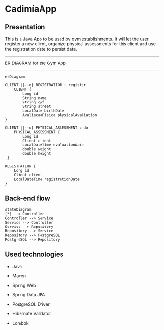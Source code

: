 # CadimíaApp

## Presentation

This is a Java App to be used by gym establishments. It will let the user register a new client, organize physical assessments for this client and use the registration date to persist data.



---

ER DIAGRAM for the Gym App

---

```mermaid
erDiagram

CLIENT ||--o{ REGISTRATION : register
    CLIENT { 
        Long id
        String name
        String cpf
        String street
        LocalDate birthDate
        AvaliacaoFisica physicalAvaliation
}

CLIENT ||--o{ PHYSICAL_ASSESSMENT : do
    PHYSICAL_ASSESSMENT { 
        Long id
        Client client
        LocalDateTime evaluationDate
        double weight
        double height
 }
 
REGISTRATION {
    Long id
    Client client
    LocalDateTime registrationDate
}

```

## Back-end flow

```mermaid
stateDiagram 
[*] --> Controller 
Controller --> Service 
Service --> Controller 
Service --> Repository 
Repository --> Service 
Repository --> PostgreSQL 
PostgreSQL --> Repository
```

## Used technologies

- Java

- Maven

- Spring Web

- Spring Data JPA

- PostgreSQL Driver

- Hibernate Validator

- Lombok

